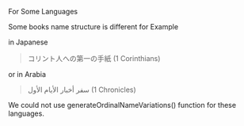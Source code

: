 For Some Languages

Some books name structure is different for Example

in Japanese

> コリント人への第一の手紙 (1 Corinthians)

or in Arabia

> سفر أخبار الأيام الأول (1 Chronicles)

We could not use generateOrdinalNameVariations() function for these languages.
